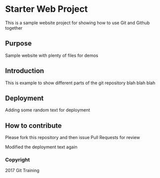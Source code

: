 # Starter Web Project

This is a sample website project for showing how to use
Git and Github together

## Purpose

Sample website with plenty of files for demos

## Introduction

This is example to show different parts of the git repository
blah blah blah

## Deployment

Adding some random text for deployment

## How to contribute

Please fork this repository and then issue Pull Requests for review

Modified the deployment text again

### Copyright

2017 Git Training